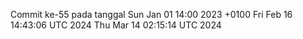 Commit ke-55 pada tanggal Sun Jan 01 14:00 2023 +0100
Fri Feb 16 14:43:06 UTC 2024
Thu Mar 14 02:15:14 UTC 2024
